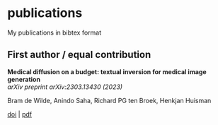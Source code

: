 # publications
My publications in bibtex format

## First author / equal contribution

**Medical diffusion on a budget: textual inversion for medical image generation**<br>
*arXiv preprint arXiv:2303.13430 (2023)*

Bram de Wilde, Anindo Saha, Richard PG ten Broek, Henkjan Huisman

[doi]() | [pdf](https://github.com/brambozz/publications/raw/main/pdf/2023medical.pdf)

